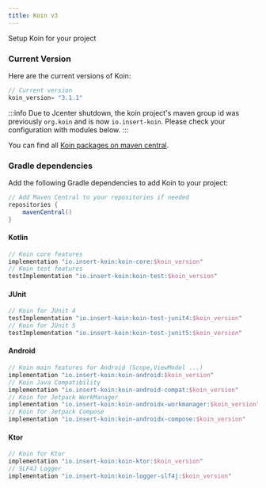 ```yaml
---
title: Koin v3
---
```


 Setup Koin for your project 

### Current Version

Here are the current versions of Koin:

```groovy
// Current version
koin_version= "3.1.1"
```

:::info
 Due to Jcenter shutdown, the koin project's maven group id was previously `org.koin` and is now `io.insert-koin`. Please check your configuration with modules below.
:::

You can find all [Koin packages on maven central](https://search.maven.org/search?q=io.insert-koin).

### Gradle dependencies

Add the following Gradle dependencies to add Koin to your project:

```groovy
// Add Maven Central to your repositories if needed
repositories {
    mavenCentral()
}
```

#### **Kotlin**

```groovy
// Koin core features
implementation "io.insert-koin:koin-core:$koin_version"
// Koin test features
testImplementation "io.insert-koin:koin-test:$koin_version"
```

#### **JUnit**

```groovy
// Koin for JUnit 4
testImplementation "io.insert-koin:koin-test-junit4:$koin_version"
// Koin for JUnit 5
testImplementation "io.insert-koin:koin-test-junit5:$koin_version"
```

#### **Android**

```groovy
// Koin main features for Android (Scope,ViewModel ...)
implementation "io.insert-koin:koin-android:$koin_version"
// Koin Java Compatibility
implementation "io.insert-koin:koin-android-compat:$koin_version"
// Koin for Jetpack WorkManager
implementation "io.insert-koin:koin-androidx-workmanager:$koin_version"
// Koin for Jetpack Compose
implementation "io.insert-koin:koin-androidx-compose:$koin_version"
```


#### **Ktor**

```groovy
// Koin for Ktor 
implementation "io.insert-koin:koin-ktor:$koin_version"
// SLF4J Logger
implementation "io.insert-koin:koin-logger-slf4j:$koin_version"
```
